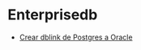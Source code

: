 # Enterprisedb

* [Crear dblink de Postgres a Oracle ](instalaciones/utilidades.md#crear-dblink-de-postgresql-to-oracle)

